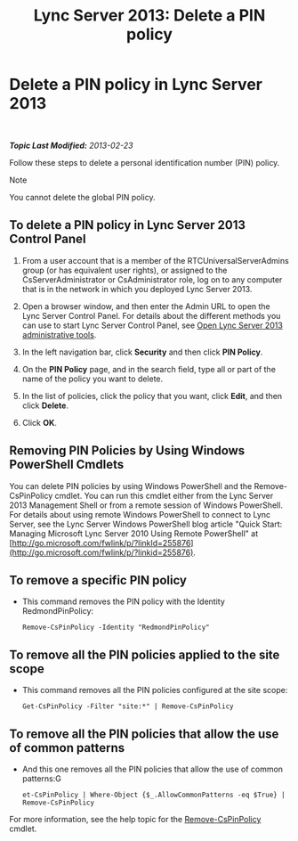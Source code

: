 ﻿---
title: 'Lync Server 2013: Delete a PIN policy'
TOCTitle: Delete a PIN policy
ms:assetid: 7c378927-2e41-418e-9721-327021bd2e45
ms:mtpsurl: https://technet.microsoft.com/en-us/library/Gg521020(v=OCS.15)
ms:contentKeyID: 48184609
ms.date: 07/23/2014
mtps_version: v=OCS.15
---

<div data-xmlns="http://www.w3.org/1999/xhtml">

<div class="topic" data-xmlns="http://www.w3.org/1999/xhtml" data-msxsl="urn:schemas-microsoft-com:xslt" data-cs="http://msdn.microsoft.com/en-us/">

<div data-asp="http://msdn2.microsoft.com/asp">

# Delete a PIN policy in Lync Server 2013

</div>

<div id="mainSection">

<div id="mainBody">

<span> </span>

_**Topic Last Modified:** 2013-02-23_

Follow these steps to delete a personal identification number (PIN) policy.

<div>


> [!NOTE]  
> You cannot delete the global PIN policy.



</div>

<div>

## To delete a PIN policy in Lync Server 2013 Control Panel

1.  From a user account that is a member of the RTCUniversalServerAdmins group (or has equivalent user rights), or assigned to the CsServerAdministrator or CsAdministrator role, log on to any computer that is in the network in which you deployed Lync Server 2013.

2.  Open a browser window, and then enter the Admin URL to open the Lync Server Control Panel. For details about the different methods you can use to start Lync Server Control Panel, see [Open Lync Server 2013 administrative tools](lync-server-2013-open-lync-server-administrative-tools.md).

3.  In the left navigation bar, click **Security** and then click **PIN Policy**.

4.  On the **PIN Policy** page, and in the search field, type all or part of the name of the policy you want to delete.

5.  In the list of policies, click the policy that you want, click **Edit**, and then click **Delete**.

6.  Click **OK**.

</div>

<div>

## Removing PIN Policies by Using Windows PowerShell Cmdlets

You can delete PIN policies by using Windows PowerShell and the Remove-CsPinPolicy cmdlet. You can run this cmdlet either from the Lync Server 2013 Management Shell or from a remote session of Windows PowerShell. For details about using remote Windows PowerShell to connect to Lync Server, see the Lync Server Windows PowerShell blog article "Quick Start: Managing Microsoft Lync Server 2010 Using Remote PowerShell" at [http://go.microsoft.com/fwlink/p/?linkId=255876](http://go.microsoft.com/fwlink/p/?linkid=255876).

<div>

## To remove a specific PIN policy

  - This command removes the PIN policy with the Identity RedmondPinPolicy:
    
        Remove-CsPinPolicy -Identity "RedmondPinPolicy"

</div>

<div>

## To remove all the PIN policies applied to the site scope

  - This command removes all the PIN policies configured at the site scope:
    
        Get-CsPinPolicy -Filter "site:*" | Remove-CsPinPolicy

</div>

<div>

## To remove all the PIN policies that allow the use of common patterns

  - And this one removes all the PIN policies that allow the use of common patterns:G
    
        et-CsPinPolicy | Where-Object {$_.AllowCommonPatterns -eq $True} | Remove-CsPinPolicy

</div>

For more information, see the help topic for the [Remove-CsPinPolicy](https://docs.microsoft.com/en-us/powershell/module/skype/Remove-CsPinPolicy) cmdlet.

</div>

</div>

<span> </span>

</div>

</div>

</div>

